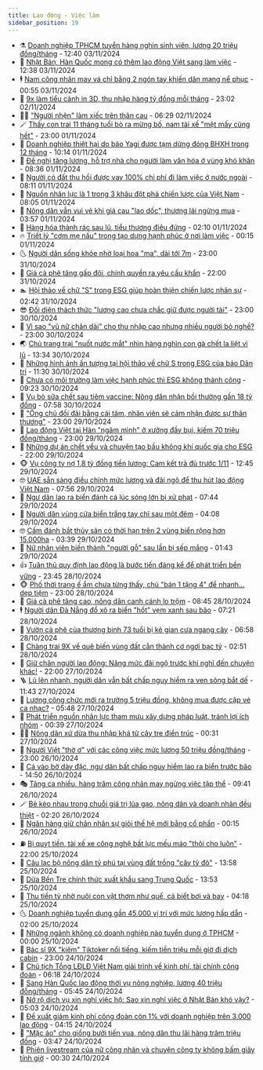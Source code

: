 ```yaml
---
title: Lao động - Việc làm
sidebar_position: 19
---
```


<!-- dantri-lao-dong-viec-lam:START -->
- ⚗️ [Doanh nghiệp TPHCM tuyển hàng nghìn sinh viên, lương 20 triệu đồng/tháng](https://dantri.com.vn/lao-dong-viec-lam/doanh-nghiep-tphcm-tuyen-hang-nghin-sinh-vien-luong-20-trieu-dongthang-20241103130724581.htm) - 12:40 03/11/2024
- 🙉 [Nhật Bản, Hàn Quốc mong có thêm lao động Việt sang làm việc](https://dantri.com.vn/lao-dong-viec-lam/nhat-ban-han-quoc-mong-co-them-lao-dong-viet-sang-lam-viec-20241103185217614.htm) - 12:38 03/11/2024
- 🕴 [Nam công nhân may vá chỉ bằng 2 ngón tay khiến dân mạng nể phục](https://dantri.com.vn/lao-dong-viec-lam/nam-cong-nhan-may-va-chi-bang-2-ngon-tay-khien-dan-mang-ne-phuc-20241103003446532.htm) - 00:55 03/11/2024
- 🧐 [9x làm tiểu cảnh in 3D, thu nhập hàng tỷ đồng mỗi tháng](https://dantri.com.vn/lao-dong-viec-lam/9x-lam-tieu-canh-in-3d-thu-nhap-hang-ty-dong-moi-thang-20241102161018224.htm) - 23:02 02/11/2024
- 🧑‍💻 [&quot;Người nhện&quot; làm xiếc trên thân cau](https://dantri.com.vn/lao-dong-viec-lam/nguoi-nhen-lam-xiec-tren-than-cau-20241102105452591.htm) - 06:29 02/11/2024
- 🪄 [Thấy con trai 11 tháng tuổi bò ra mừng bố, nam tài xế &quot;mệt mấy cũng hết&quot;](https://dantri.com.vn/lao-dong-viec-lam/thay-con-trai-11-thang-tuoi-bo-ra-mung-bo-nam-tai-xe-met-may-cung-het-20241101180338475.htm) - 23:00 01/11/2024
- 🦣 [Doanh nghiệp thiệt hại do bão Yagi được tạm dừng đóng BHXH trong 12 tháng](https://dantri.com.vn/lao-dong-viec-lam/doanh-nghiep-thiet-hai-do-bao-yagi-duoc-tam-dung-dong-bhxh-trong-12-thang-20241101160332820.htm) - 10:14 01/11/2024
- 🎡 [Đề nghị tăng lương, hỗ trợ nhà cho người làm văn hóa ở vùng khó khăn](https://dantri.com.vn/lao-dong-viec-lam/de-nghi-tang-luong-ho-tro-nha-cho-nguoi-lam-van-hoa-o-vung-kho-khan-20241101152257415.htm) - 08:36 01/11/2024
- 🦍 [Người có đất thu hồi được vay 100% chi phí đi làm việc ở nước ngoài](https://dantri.com.vn/lao-dong-viec-lam/nguoi-co-dat-thu-hoi-duoc-vay-100-chi-phi-di-lam-viec-o-nuoc-ngoai-20241101142317951.htm) - 08:11 01/11/2024
- 🫶 [Nguồn nhân lực là 1 trong 3 khâu đột phá chiến lược của Việt Nam](https://dantri.com.vn/lao-dong-viec-lam/nguon-nhan-luc-la-1-trong-3-khau-dot-pha-chien-luoc-cua-viet-nam-20241101144943649.htm) - 08:05 01/11/2024
- 🥸 [Nông dân vẫn vui vẻ khi giá cau &quot;lao dốc&quot;, thương lái ngừng mua](https://dantri.com.vn/lao-dong-viec-lam/nong-dan-van-vui-ve-khi-gia-cau-lao-doc-thuong-lai-ngung-mua-20241101091202542.htm) - 03:57 01/11/2024
- 🎡 [Hàng hóa thành rác sau lũ, tiểu thương điêu đứng](https://dantri.com.vn/lao-dong-viec-lam/hang-hoa-thanh-rac-sau-lu-tieu-thuong-dieu-dung-20241101075632381.htm) - 02:10 01/11/2024
- 🔥 [Triết lý &quot;cơm mẹ nấu&quot; trong tạo dựng hạnh phúc ở nơi làm việc](https://dantri.com.vn/lao-dong-viec-lam/triet-ly-com-me-nau-trong-tao-dung-hanh-phuc-o-noi-lam-viec-20241030224436682.htm) - 00:15 01/11/2024
- 🌜 [Người dân sống khỏe nhờ loại hoa &quot;ma&quot;, dài tới 7m](https://dantri.com.vn/lao-dong-viec-lam/nguoi-dan-song-khoe-nho-loai-hoa-ma-dai-toi-7m-20241031192402569.htm) - 23:00 31/10/2024
- 🤭 [Giá cà phê tăng gấp đôi, chính quyền ra yêu cầu khẩn](https://dantri.com.vn/lao-dong-viec-lam/gia-ca-phe-tang-gap-doi-chinh-quyen-ra-yeu-cau-khan-20241031172852313.htm) - 22:00 31/10/2024
- 🏊 [Hội thảo về chữ &quot;S&quot; trong ESG giúp hoàn thiện chiến lược nhân sự](https://dantri.com.vn/lao-dong-viec-lam/hoi-thao-ve-chu-s-trong-esg-giup-hoan-thien-chien-luoc-nhan-su-20241030213421720.htm) - 02:42 31/10/2024
- 😎 [Đối diện thách thức &quot;lương cao chưa chắc giữ được người tài&quot;](https://dantri.com.vn/lao-dong-viec-lam/doi-dien-thach-thuc-luong-cao-chua-chac-giu-duoc-nguoi-tai-20241030215652881.htm) - 23:00 30/10/2024
- 🤖 [Vì sao &quot;vũ nữ chân dài&quot; cho thu nhập cao nhưng nhiều người bỏ nghề?](https://dantri.com.vn/lao-dong-viec-lam/vi-sao-vu-nu-chan-dai-cho-thu-nhap-cao-nhung-nhieu-nguoi-bo-nghe-20241016170536006.htm) - 23:00 30/10/2024
- 🌏 [Chủ trang trại &quot;nuốt nước mắt&quot; nhìn hàng nghìn con gà chết la liệt vì lũ](https://dantri.com.vn/lao-dong-viec-lam/chu-trang-trai-nuot-nuoc-mat-nhin-hang-nghin-con-ga-chet-la-liet-vi-lu-20241030171313814.htm) - 13:34 30/10/2024
- 🦏 [Những hình ảnh ấn tượng tại hội thảo về chữ S trong ESG của báo Dân trí](https://dantri.com.vn/lao-dong-viec-lam/nhung-hinh-anh-an-tuong-tai-hoi-thao-ve-chu-s-trong-esg-cua-bao-dan-tri-20241030144011402.htm) - 11:30 30/10/2024
- 🤔 [Chưa có môi trường làm việc hạnh phúc thì ESG không thành công](https://dantri.com.vn/lao-dong-viec-lam/chua-co-moi-truong-lam-viec-hanh-phuc-thi-esg-khong-thanh-cong-20241030150229959.htm) - 09:23 30/10/2024
- 🌮 [Vụ bò sữa chết sau tiêm vaccine: Nông dân nhận bồi thường gần 18 tỷ đồng](https://dantri.com.vn/lao-dong-viec-lam/vu-bo-sua-chet-sau-tiem-vaccine-nong-dan-nhan-boi-thuong-gan-18-ty-dong-20241030142756905.htm) - 07:58 30/10/2024
- 💪 [&quot;Ông chủ đối đãi bằng cái tâm, nhân viên sẽ cảm nhận được sự thân thương&quot;](https://dantri.com.vn/lao-dong-viec-lam/ong-chu-doi-dai-bang-cai-tam-nhan-vien-se-cam-nhan-duoc-su-than-thuong-20241028163420702.htm) - 23:00 29/10/2024
- 💪 [Lao động Việt tại Hàn &quot;ngâm mình&quot; ở xưởng đầy bụi, kiếm 70 triệu đồng/tháng](https://dantri.com.vn/lao-dong-viec-lam/lao-dong-viet-tai-han-ngam-minh-o-xuong-day-bui-kiem-70-trieu-dongthang-20241029130508352.htm) - 23:00 29/10/2024
- 🦒 [Những dự án chết yểu và chuyện tạo bầu không khí quốc gia cho ESG](https://dantri.com.vn/lao-dong-viec-lam/nhung-du-an-chet-yeu-va-chuyen-tao-bau-khong-khi-quoc-gia-cho-esg-20241028173156505.htm) - 22:00 29/10/2024
- 🐵 [Vụ công ty nợ 1,8 tỷ đồng tiền lương: Cam kết trả đủ trước 1/11](https://dantri.com.vn/lao-dong-viec-lam/vu-cong-ty-no-18-ty-dong-tien-luong-cam-ket-tra-du-truoc-111-20241029175246700.htm) - 12:45 29/10/2024
- 🤓 [UAE sẵn sàng điều chỉnh mức lương và đãi ngộ để thu hút lao động Việt Nam](https://dantri.com.vn/lao-dong-viec-lam/uae-san-sang-dieu-chinh-muc-luong-va-dai-ngo-de-thu-hut-lao-dong-viet-nam-20241029134123580.htm) - 07:56 29/10/2024
- 🧐 [Ngư dân lao ra biển đánh cá lúc sóng lớn bị xử phạt](https://dantri.com.vn/lao-dong-viec-lam/ngu-dan-lao-ra-bien-danh-ca-luc-song-lon-bi-xu-phat-20241029141750400.htm) - 07:44 29/10/2024
- 💪 [Người dân vùng cửa biển trắng tay chỉ sau một đêm](https://dantri.com.vn/lao-dong-viec-lam/nguoi-dan-vung-cua-bien-trang-tay-chi-sau-mot-dem-20241029093231850.htm) - 04:08 29/10/2024
- 🤓 [Cấm đánh bắt thủy sản có thời hạn trên 2 vùng biển rộng hơn 15.000ha](https://dantri.com.vn/lao-dong-viec-lam/cam-danh-bat-thuy-san-co-thoi-han-tren-2-vung-bien-rong-hon-15000ha-20241029090124185.htm) - 03:39 29/10/2024
- 💯 [Nữ nhân viên biến thành &quot;người gỗ&quot; sau lần bị sếp mắng](https://dantri.com.vn/lao-dong-viec-lam/nu-nhan-vien-bien-thanh-nguoi-go-sau-lan-bi-sep-mang-20241028113853110.htm) - 01:43 29/10/2024
- 👍 [Tuân thủ quy định lao động là bước tiến đáng kể để phát triển bền vững](https://dantri.com.vn/lao-dong-viec-lam/tuan-thu-quy-dinh-lao-dong-la-buoc-tien-dang-ke-de-phat-trien-ben-vung-20241028211656185.htm) - 23:45 28/10/2024
- 🐵 [Phố thời trang ế ẩm chưa từng thấy, chủ &quot;bán 1 tặng 4&quot; để nhanh... dẹp tiệm](https://dantri.com.vn/lao-dong-viec-lam/pho-thoi-trang-e-am-chua-tung-thay-chu-ban-1-tang-4-de-nhanh-dep-tiem-20241028110459917.htm) - 23:00 28/10/2024
- 💂 [Giá cà phê tăng cao, nông dân canh cánh lo trộm](https://dantri.com.vn/lao-dong-viec-lam/gia-ca-phe-tang-cao-nong-dan-canh-canh-lo-trom-20241028144022169.htm) - 08:45 28/10/2024
- 🕴 [Người dân Đà Nẵng đổ xô ra biển &quot;hốt&quot; vẹm xanh sau bão](https://dantri.com.vn/lao-dong-viec-lam/nguoi-dan-da-nang-do-xo-ra-bien-hot-vem-xanh-sau-bao-20241028135107367.htm) - 07:21 28/10/2024
- 👀 [Vườn cà phê của thương binh 73 tuổi bị kẻ gian cưa ngang cây](https://dantri.com.vn/lao-dong-viec-lam/vuon-ca-phe-cua-thuong-binh-73-tuoi-bi-ke-gian-cua-ngang-cay-20241028121334238.htm) - 06:58 28/10/2024
- 🦄 [Chàng trai 9X về quê biến vùng đất cằn thành cơ ngơi bạc tỷ](https://dantri.com.vn/lao-dong-viec-lam/chang-trai-9x-ve-que-bien-vung-dat-can-thanh-co-ngoi-bac-ty-20241026181202595.htm) - 02:51 28/10/2024
- 🔭 [Giữ chân người lao động: Nâng mức đãi ngộ trước khi nghĩ đến chuyện khác!](https://dantri.com.vn/lao-dong-viec-lam/giu-chan-nguoi-lao-dong-nang-muc-dai-ngo-truoc-khi-nghi-den-chuyen-khac-20241026061054369.htm) - 22:00 27/10/2024
- 🪜 [Lũ lên nhanh, người dân vẫn bất chấp nguy hiểm ra ven sông bắt dế](https://dantri.com.vn/lao-dong-viec-lam/lu-len-nhanh-nguoi-dan-van-bat-chap-nguy-hiem-ra-ven-song-bat-de-20241027181026991.htm) - 11:43 27/10/2024
- 🌊 [Lương công chức mới ra trường 5 triệu đồng, không mua được cặp vé ca nhạc?](https://dantri.com.vn/lao-dong-viec-lam/luong-cong-chuc-moi-ra-truong-5-trieu-dong-khong-mua-duoc-cap-ve-ca-nhac-20241027120822291.htm) - 05:48 27/10/2024
- 💯 [Phát triển nguồn nhân lực tham mưu xây dựng pháp luật, tránh lợi ích nhóm](https://dantri.com.vn/lao-dong-viec-lam/phat-trien-nguon-nhan-luc-tham-muu-xay-dung-phap-luat-tranh-loi-ich-nhom-20241026183853798.htm) - 00:39 27/10/2024
- 👨‍🏫 [Nông dân xứ dừa thu nhập khá từ cây tre điền trúc](https://dantri.com.vn/lao-dong-viec-lam/nong-dan-xu-dua-thu-nhap-kha-tu-cay-tre-dien-truc-20241026151748656.htm) - 00:31 27/10/2024
- 🙉 [Người Việt &quot;thờ ơ&quot; với các công việc mức lương 50 triệu đồng/tháng](https://dantri.com.vn/lao-dong-viec-lam/nguoi-viet-tho-o-voi-cac-cong-viec-muc-luong-50-trieu-dongthang-20241024120210712.htm) - 23:00 26/10/2024
- 🦄 [Cá vào bờ dày đặc, ngư dân bất chấp nguy hiểm lao ra biển trước bão](https://dantri.com.vn/lao-dong-viec-lam/ca-vao-bo-day-dac-ngu-dan-bat-chap-nguy-hiem-lao-ra-bien-truoc-bao-20241026175123094.htm) - 14:50 26/10/2024
- 🎭 [Tăng ca nhiều, hàng trăm công nhân may ngừng việc tập thể](https://dantri.com.vn/lao-dong-viec-lam/tang-ca-nhieu-hang-tram-cong-nhan-may-ngung-viec-tap-the-20241026155306224.htm) - 09:41 26/10/2024
- 🪄 [Bẻ kèo nhau trong chuỗi giá trị lúa gạo, nông dân và doanh nhân đều thiệt](https://dantri.com.vn/lao-dong-viec-lam/be-keo-nhau-trong-chuoi-gia-tri-lua-gao-nong-dan-va-doanh-nhan-deu-thiet-20241025195926459.htm) - 02:20 26/10/2024
- 🌁 [Ngân hàng giữ chân nhân sự giỏi thế hệ mới bằng cổ phần](https://dantri.com.vn/lao-dong-viec-lam/ngan-hang-giu-chan-nhan-su-gioi-the-he-moi-bang-co-phan-20241025105606587.htm) - 00:15 26/10/2024
- ⛽️ [Bị quỵt tiền, tài xế xe công nghệ bất lực mếu máo &quot;thôi cho luôn&quot;](https://dantri.com.vn/lao-dong-viec-lam/bi-quyt-tien-tai-xe-xe-cong-nghe-bat-luc-meu-mao-thoi-cho-luon-20241024105439708.htm) - 22:00 25/10/2024
- 🤩 [Câu lạc bộ nông dân tỷ phú tại vùng đất trồng &quot;cây tỷ đô&quot;](https://dantri.com.vn/lao-dong-viec-lam/cau-lac-bo-nong-dan-ty-phu-tai-vung-dat-trong-cay-ty-do-20241025191147185.htm) - 13:58 25/10/2024
- 🌝 [Dừa Bến Tre chính thức xuất khẩu sang Trung Quốc](https://dantri.com.vn/lao-dong-viec-lam/dua-ben-tre-chinh-thuc-xuat-khau-sang-trung-quoc-20241025155329378.htm) - 13:53 25/10/2024
- 🤗 [Thu tiền tỷ nhờ nuôi con vật thơm như quế, cả biết bơi và bay](https://dantri.com.vn/lao-dong-viec-lam/thu-tien-ty-nho-nuoi-con-vat-thom-nhu-que-ca-biet-boi-va-bay-20241025100859230.htm) - 04:18 25/10/2024
- 🌜 [Doanh nghiệp tuyển dụng gần 45.000 vị trí với mức lương hấp dẫn](https://dantri.com.vn/lao-dong-viec-lam/doanh-nghiep-tuyen-dung-gan-45000-vi-tri-voi-muc-luong-hap-dan-20241024212508082.htm) - 02:00 25/10/2024
- 👀 [Những ngành không có doanh nghiệp nào tuyển dụng ở TPHCM](https://dantri.com.vn/lao-dong-viec-lam/nhung-nganh-khong-co-doanh-nghiep-nao-tuyen-dung-o-tphcm-20241022124719455.htm) - 00:00 25/10/2024
- 🫣 [Bác sĩ 9X &quot;kiêm&quot; Tiktoker nổi tiếng, kiếm tiền triệu mỗi giờ đi dịch cabin](https://dantri.com.vn/lao-dong-viec-lam/bac-si-9x-kiem-tiktoker-noi-tieng-kiem-tien-trieu-moi-gio-di-dich-cabin-20241024135409686.htm) - 23:00 24/10/2024
- 🧠 [Chủ tịch Tổng LĐLĐ Việt Nam giải trình về kinh phí, tài chính công đoàn](https://dantri.com.vn/lao-dong-viec-lam/chu-tich-tong-ldld-viet-nam-giai-trinh-ve-kinh-phi-tai-chinh-cong-doan-20241024130121382.htm) - 06:18 24/10/2024
- 🎊 [Sang Hàn Quốc lao động thời vụ nông nghiệp, lương 40 triệu đồng/tháng](https://dantri.com.vn/lao-dong-viec-lam/sang-han-quoc-lao-dong-thoi-vu-nong-nghiep-luong-40-trieu-dongthang-20241024103829381.htm) - 05:45 24/10/2024
- 🧰 [Nở rộ dịch vụ xin nghỉ việc hộ: Sao xin nghỉ việc ở Nhật Bản khó vậy?](https://dantri.com.vn/lao-dong-viec-lam/no-ro-dich-vu-xin-nghi-viec-ho-sao-xin-nghi-viec-o-nhat-ban-kho-vay-20241023120517697.htm) - 05:03 24/10/2024
- 🐘 [Đề xuất giảm kinh phí công đoàn còn 1% với doanh nghiệp trên 3.000 lao động](https://dantri.com.vn/lao-dong-viec-lam/de-xuat-giam-kinh-phi-cong-doan-con-1-voi-doanh-nghiep-tren-3000-lao-dong-20241024103240944.htm) - 04:15 24/10/2024
- 🥳 [&quot;Mặc áo&quot; cho giống bưởi tiến vua, nông dân thu lãi hàng trăm triệu đồng](https://dantri.com.vn/lao-dong-viec-lam/mac-ao-cho-giong-buoi-tien-vua-nong-dan-thu-lai-hang-tram-trieu-dong-20241024064059870.htm) - 03:47 24/10/2024
- 🐎 [Phiên livestream của nữ công nhân và chuyện công ty không bấm giây tính giờ](https://dantri.com.vn/lao-dong-viec-lam/phien-livestream-cua-nu-cong-nhan-va-chuyen-cong-ty-khong-bam-giay-tinh-gio-20241023215529805.htm) - 00:30 24/10/2024<!-- dantri-lao-dong-viec-lam:END -->
